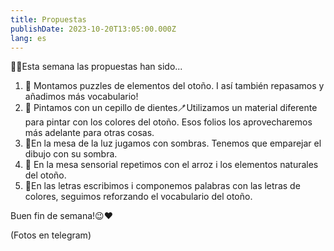 ```yaml
---
title: Propuestas
publishDate: 2023-10-20T13:05:00.000Z
lang: es
---
```

🍂🍁Esta semana las propuestas han sido...

1. 🧩 Montamos puzzles de elementos del otoño. I así también repasamos y añadimos más vocabulario!
2. 🎨 Pintamos con un cepillo de dientes🪥Utilizamos un material diferente para pintar con los colores del otoño. Esos folios los aprovecharemos más adelante para otras cosas.
3. 🔦En la mesa de la luz jugamos con sombras. Tenemos que emparejar el dibujo con su sombra.
4. 🍁 En la mesa sensorial repetimos con el arroz i los elementos naturales del otoño.
5. 📝En las letras escribimos i componemos palabras con las letras de colores, seguimos reforzando el vocabulario del otoño.

Buen fin de semana!😉❤️

(Fotos en telegram)